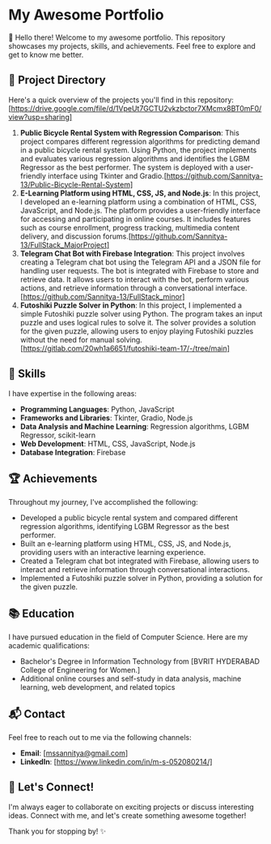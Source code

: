 # My Awesome Portfolio

👋 Hello there! Welcome to my awesome portfolio. This repository showcases my projects, skills, and achievements. Feel free to explore and get to know me better.

## 📁 Project Directory

Here's a quick overview of the projects you'll find in this repository:
[https://drive.google.com/file/d/1VpeUt7GCTU2vkzbctor7XMcmx8BT0mF0/view?usp=sharing]

1. **Public Bicycle Rental System with Regression Comparison**: This project compares different regression algorithms for predicting demand in a public bicycle rental system. Using Python, the project implements and evaluates various regression algorithms and identifies the LGBM Regressor as the best performer. The system is deployed with a user-friendly interface using Tkinter and Gradio.[https://github.com/Sannitya-13/Public-Bicycle-Rental-System]
2. **E-Learning Platform using HTML, CSS, JS, and Node.js**:  In this project, I developed an e-learning platform using a combination of HTML, CSS, JavaScript, and Node.js. The platform provides a user-friendly interface for accessing and participating in online courses. It includes features such as course enrollment, progress tracking, multimedia content delivery, and discussion forums.[https://github.com/Sannitya-13/FullStack_MajorProject]
3. **Telegram Chat Bot with Firebase Integration**: This project involves creating a Telegram chat bot using the Telegram API and a JSON file for handling user requests. The bot is integrated with Firebase to store and retrieve data. It allows users to interact with the bot, perform various actions, and retrieve information through a conversational interface.[https://github.com/Sannitya-13/FullStack_minor]
4. **Futoshiki Puzzle Solver in Python**: In this project, I implemented a simple Futoshiki puzzle solver using Python. The program takes an input puzzle and uses logical rules to solve it. The solver provides a solution for the given puzzle, allowing users to enjoy playing Futoshiki puzzles without the need for manual solving.[https://gitlab.com/20wh1a6651/futoshiki-team-17/-/tree/main]

## 🚀 Skills

I have expertise in the following areas:

- **Programming Languages**: Python, JavaScript
- **Frameworks and Libraries**: Tkinter, Gradio, Node.js
- **Data Analysis and Machine Learning**: Regression algorithms, LGBM Regressor, scikit-learn
- **Web Development**: HTML, CSS, JavaScript, Node.js
- **Database Integration**: Firebase

## 🏆 Achievements

Throughout my journey, I've accomplished the following:

- Developed a public bicycle rental system and compared different regression algorithms, identifying LGBM Regressor as the best performer.
- Built an e-learning platform using HTML, CSS, JS, and Node.js, providing users with an interactive learning experience.
- Created a Telegram chat bot integrated with Firebase, allowing users to interact and retrieve information through conversational interactions.
- Implemented a Futoshiki puzzle solver in Python, providing a solution for the given puzzle.

## 📚 Education

I have pursued education in the field of Computer Science. Here are my academic qualifications:

- Bachelor's Degree in Information Technology from [BVRIT HYDERABAD College of Engineering for Women.]
- Additional online courses and self-study in data analysis, machine learning, web development, and related topics

## 📬 Contact

Feel free to reach out to me via the following channels:

- **Email**: [mssannitya@gmail.com]
- **LinkedIn**: [https://www.linkedin.com/in/m-s-052080214/]

## 🌟 Let's Connect!

I'm always eager to collaborate on exciting projects or discuss interesting ideas. Connect with me, and let's create something awesome together!

Thank you for stopping by! ✨

